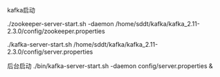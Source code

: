
kafka启动

./zookeeper-server-start.sh -daemon /home/sddt/kafka/kafka_2.11-2.3.0/config/zookeeper.properties


./kafka-server-start.sh /home/sddt/kafka/kafka_2.11-2.3.0/config/server.properties

后台启动
./bin/kafka-server-start.sh -daemon config/server.properties &